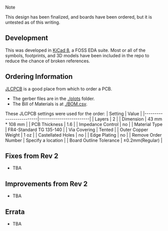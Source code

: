 > [!NOTE]
> This design has been finalized, and boards have been ordered, but it is untested as of this writing.

## Development ##
This was developed in [KiCad 8](https://www.kicad.org/), a FOSS EDA suite. Most or all of the symbols, footprints, and 3D models have been included in the repo to reduce the chance of broken references.

## Ordering Information ##
[JLCPCB](https://jlcpcb.com/) is a good place from which to order a PCB.
- The gerber files are in the [./plots](plots) folder.
- The Bill of Materials is at [./BOM.csv](BOM.csv).

These JLCPCB settings were used for the order:
| Setting                 | Value                   |
|-------------------------|-------------------------|
| Layers                  | 2                       |
| Dimension               | 43 mm * 108 mm          |
| PCB Thickness           | 1.6                     |
| Impedance Control       | no                      |
| Material Type           | FR4-Standard TG 135-140 |
| Via Covering            | Tented                  |
| Outer Copper Weight     | 1 oz                    |
| Castellated Holes       | no                      |
| Edge Plating            | no                      |
| Remove Order Number     | Specify a location      |
| Board Outline Tolerance | ±0.2mm(Regular)         |

## Fixes from Rev 2 ##
- TBA

## Improvements from Rev 2 ##
- TBA

## Errata ##
- TBA